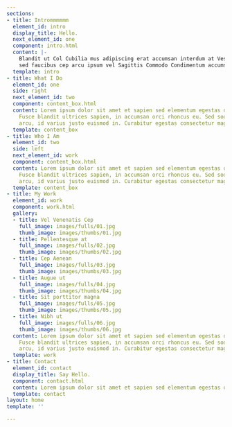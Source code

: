 ```yaml
---
sections:
- title: Intrommmmmm
  element_id: intro
  display_title: Hello.
  next_element_id: one
  component: intro.html
  content: |-
    Blandit ut Col Cubilia mus adipiscing erat accumsan interdum at Vestibulum
    sed faucibus cep arcu ipsum vel Sagittis Commodo Condimentum accumsan.
  template: intro
- title: What I Do
  element_id: one
  side: right
  next_element_id: two
  component: content_box.html
  content: Lorem ipsum dolor sit amet et sapien sed elementum egestas dolore condimentum.
    Fusce blandit ultrices sapien, in accumsan orci rhoncus eu. Sed sodales venenatis
    arcu, id varius justo euismod in. Curabitur egestas consectetur magna.
  template: content_box
- title: Who I Am
  element_id: two
  side: left
  next_element_id: work
  component: content_box.html
  content: Lorem ipsum dolor sit amet et sapien sed elementum egestas dolore condimentum.
    Fusce blandit ultrices sapien, in accumsan orci rhoncus eu. Sed sodales venenatis
    arcu, id varius justo euismod in. Curabitur egestas consectetur magna.
  template: content_box
- title: My Work
  element_id: work
  component: work.html
  gallery:
  - title: Vel Venenatis Cep
    full_image: images/fulls/01.jpg
    thumb_image: images/thumbs/01.jpg
  - title: Pellentesque at
    full_image: images/fulls/02.jpg
    thumb_image: images/thumbs/02.jpg
  - title: Cep Aenean
    full_image: images/fulls/03.jpg
    thumb_image: images/thumbs/03.jpg
  - title: Augue ut
    full_image: images/fulls/04.jpg
    thumb_image: images/thumbs/04.jpg
  - title: Sit porttitor magna
    full_image: images/fulls/05.jpg
    thumb_image: images/thumbs/05.jpg
  - title: Nibh ut
    full_image: images/fulls/06.jpg
    thumb_image: images/thumbs/06.jpg
  content: Lorem ipsum dolor sit amet et sapien sed elementum egestas dolore condimentum.
    Fusce blandit ultrices sapien, in accumsan orci rhoncus eu. Sed sodales venenatis
    arcu, id varius justo euismod in. Curabitur egestas consectetur magna vitae.
  template: work
- title: Contact
  element_id: contact
  display_title: Say Hello.
  component: contact.html
  content: Lorem ipsum dolor sit amet et sapien sed elementum egestas dolore condimentum.
  template: contact
layout: home
template: ''

---
```

